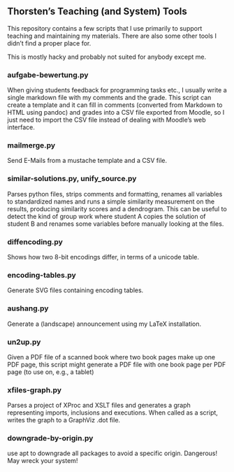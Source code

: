 ## Thorsten’s Teaching (and System) Tools

This repository contains a few scripts that I use primarily to support teaching and maintaining my materials. There are also some other tools I didn’t find a proper place for.

This is mostly hacky and probably not suited for anybody except me. 


### aufgabe-bewertung.py

When giving students feedback for programming tasks etc., I usually write a single markdown file with my comments and the grade. This script can create a template and it can fill in comments (converted from Markdown to HTML using pandoc) and grades into a CSV file exported from Moodle, so I just need to import the CSV file instead of dealing with Moodle’s web interface.


### mailmerge.py

Send E-Mails from a mustache template and a CSV file.


### similar-solutions.py, unify_source.py

Parses python files, strips comments and formatting, renames all variables to standardized names and runs a simple similarity measurement on the results, producing similarity scores and a dendrogram. This can be useful to detect the kind of group work where student A copies the solution of student B and renames some variables before manually looking at the files.

### diffencoding.py

Shows how two 8-bit encodings differ, in terms of a unicode table.

### encoding-tables.py

Generate SVG files containing encoding tables.

### aushang.py

Generate a (landscape) announcement using my LaTeX installation. 

### un2up.py

Given a PDF file of a scanned book where two book pages make up one PDF page, this script might generate a PDF file with one book page per PDF page (to use on, e.g., a tablet)

### xfiles-graph.py

Parses a project of XProc and XSLT files and generates a graph representing imports, inclusions and executions. When called as a script, writes the graph to a GraphViz .dot file.


### downgrade-by-origin.py

use apt to downgrade all packages to avoid a specific origin. Dangerous! May wreck your system!
